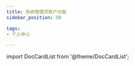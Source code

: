 ```yaml
---
title: 系统管理员账户功能
sidebar_position: 50

tags: 
- 个人中心

---
```


import DocCardList from '@theme/DocCardList';

<DocCardList />